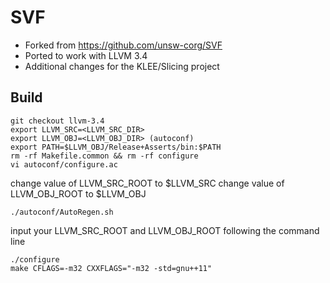 # SVF
* Forked from https://github.com/unsw-corg/SVF
* Ported to work with LLVM 3.4
* Additional changes for the KLEE/Slicing project
## Build
```
git checkout llvm-3.4
export LLVM_SRC=<LLVM_SRC_DIR>
export LLVM_OBJ=<LLVM_OBJ_DIR> (autoconf)
export PATH=$LLVM_OBJ/Release+Asserts/bin:$PATH
rm -rf Makefile.common && rm -rf configure
vi autoconf/configure.ac
```

change value of LLVM_SRC_ROOT to $LLVM_SRC
change value of LLVM_OBJ_ROOT to $LLVM_OBJ

```
./autoconf/AutoRegen.sh
```
input your LLVM_SRC_ROOT and LLVM_OBJ_ROOT following the command line

```
./configure
make CFLAGS=-m32 CXXFLAGS="-m32 -std=gnu++11"
```

